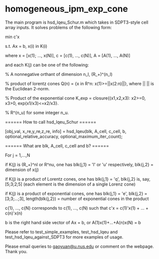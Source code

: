 # homogeneous_ipm_exp_cone


The main program is hsd_lqeu_Schur.m which takes in SDPT3-style cell array inputs. It solves problems of the following form:

min c'x

s.t. Ax = b, x(i) in K(i)

where x = [x(1); ..., x(N)], c = [c(1), ..., c(N)], A = [A(1), ..., A(N)]

and each K(j) can be one of the following:

  % A nonnegative orthant of dimension n_l, (R_+)^(n_l)

  % product of lorentz cones Q(n) = {x in R^n: x(1)>=||x(2:n)||}, where || || is the Euclidean 2-norm.

  % Product of the exponential cone K_exp = closure{(x1,x2,x3): x2>=0, x3>0, exp(x1/x3)<=x2/x3}.

  % R^(n_u) for some integer n_u.

====== How to call hsd_lqeu_Schur ======

[obj_val, x_re,y_re,z_re, info] = hsd_lqeu(blk, A_cell, c_cell, b, optional_relative_accuracy, optional_maximum_iter_count);

====== What are blk, A_cell, c_cell and b? ======

For j = 1,...,N

if K(j) is (R_+)^nl or R^nu, one has blk{j,1} = 'l' or 'u' respectively, blk{j,2} = dimension of x(j)

if K(j) is a product of Lorentz cones, one has blk{j,1} = 'q', blk{j,2} is, say, [5;3;2;5] (each element is the dimension of 
a single Lorenz cone)

if K(j) is a product of exponential cones, one has blk{j,1} = 'e', blk{j,2} = [3;3;...;3], length(blk{j,2}) = number of exponential cones in the product

c{1}, ..., c{N} corresponds to c(1), ..., c(N) such that c'x = c(1)'x(1) + ... + c(n)'x(n)

b is the right hand side vector of Ax = b, or A(1)x(1)+...+A(n)x(N) = b

Please refer to test_simple_examples, test_hsd_lqeu and test_hsd_lqeu_against_SDPT3 for more examples of usage.

Please email queries to gaoyuan@u.nus.edu or comment on the webpage. Thank you.

